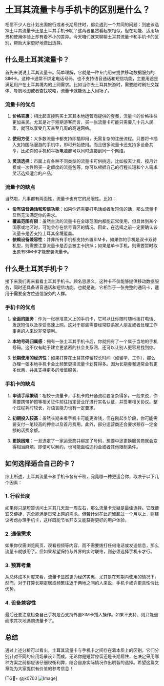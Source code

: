 # 土耳其流量卡与手机卡的区别是什么？

相信不少人在计划出国旅行或者长期居住时，都会遇到一个共同的问题：到底该选择土耳其流量卡还是土耳其手机卡呢？这两者虽然看起来相似，但在功能、适用场景和使用体验上却有着不小的差异。今天咱们就来聊聊土耳其流量卡和手机卡的区别，帮助大家更好地做出选择。

## 什么是土耳其流量卡？

首先来说说土耳其流量卡。简单理解，它就是一种专门用来提供移动数据服务的SIM卡。这种卡通常不绑定电话号码，也不支持语音通话和短信功能，主要用途是满足用户在土耳其境内的上网需求。比如当你去土耳其旅游时，需要随时刷社交媒体、导航地图或者查找攻略，流量卡就能派上大用场了。

### 流量卡的优点

1. **价格实惠**：相比起直接购买土耳其本地运营商提供的套餐，流量卡的价格往往更加亲民。尤其是对于短期游客而言，买一张流量卡可能只需要几十元人民币，就可以享受几天甚至几周的高速网络。
   
2. **使用方便**：大多数流量卡都支持即插即用，无需复杂的注册流程。只要将卡插入支持国际漫游的手机中，即可开始使用。而且很多流量卡还支持多设备共享，比如你的手机和平板电脑都可以同时连接到同一个网络。

3. **灵活选择**：市面上有各种不同类型的流量卡可供挑选，比如按天计费、按月计费或一次性购买一定额度的流量包等。你可以根据自己的行程长短和个人需求灵活选择适合的产品。

### 流量卡的缺点

当然啦，凡事都有两面性，流量卡也有它的局限性。比如：

- **没有语音通话和短信功能**：如果你还需要打电话或者发短信的话，那么流量卡显然无法满足你的需求。
- **覆盖范围有限**：虽然主流的流量卡在全球范围内都能正常使用，但具体到某个国家或地区时，可能会存在信号盲区的情况。因此，在选择之前一定要确认该流量卡是否支持土耳其全境覆盖。
- **依赖设备兼容性**：并非所有手机都支持外置SIM卡，如果你的手机是双卡双待机型，则需要注意流量卡是否会被主卡挤掉；如果是单卡手机，则需要暂时取出原有SIM卡才能安装流量卡。

## 什么是土耳其手机卡？

接下来我们再来看看土耳其手机卡。顾名思思义，这种卡不仅能够提供移动数据服务，同时还具备语音通话和短信功能。也就是说，它相当于一张完整的通讯卡，适用于需要全方位通信服务的人群。

### 手机卡的优点

1. **全面的服务**：作为一张标准意义上的手机卡，它可以让你随时随地拨打电话、发送短信以及享受高速上网。这对于那些需要经常联系家人朋友或者处理工作事务的人来说非常便利。

2. **本地号码归属感**：拥有一张土耳其手机卡后，你就拥有了一个属于当地的手机号码。这不仅有助于建立更紧密的社会关系网，还可以让别人更容易找到你。

3. **长期使用的经济性**：如果打算在土耳其停留较长时间（如留学、工作），那么办理一张本地手机卡会比频繁更换流量卡划算得多。因为长期套餐通常会有更多优惠，并且支持更多的增值服务。

### 手机卡的缺点

1. **申请手续繁琐**：相较于流量卡，手机卡的开通流程要复杂得多。一般来说，你需要携带护照等相关证件前往指定营业厅进行实名认证，并签署相关协议。整个过程耗时较长，对语言能力也有一定要求。

2. **初期投入较高**：虽然长期来看手机卡可能更省钱，但在刚起步阶段，你可能需要支付一笔较高的押金以及首月费用。此外，部分运营商还会要求预存一定金额的话费余额。

3. **更换困难**：一旦选定了一家运营商并绑定了号码，想要中途更换服务商就会变得相当麻烦。即便可以解约，也可能面临违约金或者其他限制条件。

## 如何选择适合自己的卡？

综上所述，土耳其流量卡和手机卡各有千秋，究竟哪一种更适合你，取决于以下几个因素：

### 1. 行程长度
如果你只是短暂访问土耳其几天至一周左右，那么流量卡无疑是最佳选择。它既便宜又便捷，完全能满足日常上网的需求。但若计划在此逗留超过一个月以上，则建议考虑办理手机卡，这样既能节省开支又能获得更好的用户体验。

### 2. 通信需求
如果你仅需浏览网页、观看视频等内容，而不需要拨打任何电话或发送信息，那么流量卡就够用了。但如果希望保持与外界的实时联络，则必须选择手机卡才行。

### 3. 预算考量
从总体成本角度来看，流量卡显然更为经济实惠，尤其是在短期内使用的情况下。然而，对于打算长期定居或频繁往返于两地之间的人来说，手机卡或许更具性价比优势。

### 4. 设备兼容性
最后还要注意检查自己手机是否支持外置SIM卡插入操作。如果不支持，则只能退而求其次地选购流量卡了。

## 总结

通过上述分析可以看出，土耳其流量卡与手机卡之间存在着本质上的区别，它们分别针对不同的应用场景设计而成。无论你是短暂停留还是长期居住，在决定采用哪种方案之前都应该仔细权衡利弊，结合自身实际情况作出明智的选择。希望这篇文章能为大家提供有价值的参考信息！

[TG💪+ @jx0703 ![Image](https://github.com/user-attachments/assets/dbca1d08-cadb-493c-b0ec-ad6f7a83f270)]